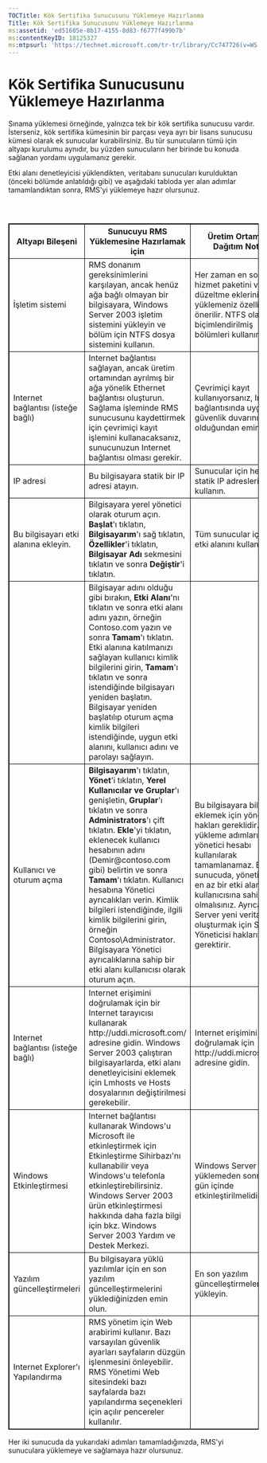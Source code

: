 ```yaml
---
TOCTitle: Kök Sertifika Sunucusunu Yüklemeye Hazırlanma
Title: Kök Sertifika Sunucusunu Yüklemeye Hazırlanma
ms:assetid: 'ed51605e-8b17-4155-8d83-f6777f499b7b'
ms:contentKeyID: 18125327
ms:mtpsurl: 'https://technet.microsoft.com/tr-tr/library/Cc747726(v=WS.10)'
---
```


Kök Sertifika Sunucusunu Yüklemeye Hazırlanma
=============================================

Sınama yüklemesi örneğinde, yalnızca tek bir kök sertifika sunucusu vardır. İsterseniz, kök sertifika kümesinin bir parçası veya ayrı bir lisans sunucusu kümesi olarak ek sunucular kurabilirsiniz. Bu tür sunucuların tümü için altyapı kurulumu aynıdır, bu yüzden sunucuların her birinde bu konuda sağlanan yordamı uygulamanız gerekir.

Etki alanı denetleyicisi yüklendikten, veritabanı sunucuları kurulduktan (önceki bölümde anlatıldığı gibi) ve aşağıdaki tabloda yer alan adımlar tamamlandıktan sonra, RMS'yi yüklemeye hazır olursunuz.

###  

 
<table style="border:1px solid black;">
<colgroup>
<col width="33%" />
<col width="33%" />
<col width="33%" />
</colgroup>
<thead>
<tr class="header">
<th style="border:1px solid black;" >Altyapı Bileşeni</th>
<th style="border:1px solid black;" >Sunucuyu RMS Yüklemesine Hazırlamak için</th>
<th style="border:1px solid black;" >Üretim Ortamında Dağıtım Notları</th>
</tr>
</thead>
<tbody>
<tr class="odd">
<td style="border:1px solid black;">İşletim sistemi</td>
<td style="border:1px solid black;">RMS donanım gereksinimlerini karşılayan, ancak henüz ağa bağlı olmayan bir bilgisayara, Windows Server 2003 işletim sistemini yükleyin ve bölüm için NTFS dosya sistemini kullanın.</td>
<td style="border:1px solid black;">Her zaman en son hizmet paketini ve düzeltme eklerini yüklemeniz özellikle önerilir. NTFS olarak biçimlendirilmiş bölümleri kullanın.</td>
</tr>
<tr class="even">
<td style="border:1px solid black;">Internet bağlantısı
(isteğe bağlı)</td>
<td style="border:1px solid black;">Internet bağlantısı sağlayan, ancak üretim ortamından ayrılmış bir ağa yönelik Ethernet bağlantısı oluşturun. Sağlama işleminde RMS sunucusunu kaydettirmek için çevrimiçi kayıt işlemini kullanacaksanız, sunucunuzun Internet bağlantısı olması gerekir.</td>
<td style="border:1px solid black;">Çevrimiçi kayıt kullanıyorsanız, Internet bağlantısında uygun güvenlik duvarının olduğundan emin olun.</td>
</tr>
<tr class="odd">
<td style="border:1px solid black;">IP adresi</td>
<td style="border:1px solid black;">Bu bilgisayara statik bir IP adresi atayın.</td>
<td style="border:1px solid black;">Sunucular için her zaman statik IP adresleri kullanın.</td>
</tr>
<tr class="even">
<td style="border:1px solid black;">Bu bilgisayarı etki alanına ekleyin.</td>
<td style="border:1px solid black;">Bilgisayara yerel yönetici olarak oturum açın. <strong>Başlat</strong>'ı tıklatın, <strong>Bilgisayarım</strong>'ı sağ tıklatın, <strong>Özellikler</strong>'i tıklatın, <strong>Bilgisayar Adı</strong> sekmesini tıklatın ve sonra <strong>Değiştir</strong>'i tıklatın.</td>
<td style="border:1px solid black;">Tüm sunucular için aynı etki alanını kullanın.</td>
</tr>
<tr class="odd">
<td style="border:1px solid black;"> </td>
<td style="border:1px solid black;">Bilgisayar adını olduğu gibi bırakın, <strong>Etki Alanı</strong>'nı tıklatın ve sonra etki alanı adını yazın, örneğin Contoso.com yazın ve sonra <strong>Tamam</strong>'ı tıklatın. Etki alanına katılmanızı sağlayan kullanıcı kimlik bilgilerini girin, <strong>Tamam</strong>'ı tıklatın ve sonra istendiğinde bilgisayarı yeniden başlatın. Bilgisayar yeniden başlatılıp oturum açma kimlik bilgileri istendiğinde, uygun etki alanını, kullanıcı adını ve parolayı sağlayın.</td>
<td style="border:1px solid black;"> </td>
</tr>
<tr class="even">
<td style="border:1px solid black;">Kullanıcı ve oturum açma</td>
<td style="border:1px solid black;"><strong>Bilgisayarım</strong>'ı tıklatın, <strong>Yönet</strong>'i tıklatın, <strong>Yerel Kullanıcılar ve Gruplar</strong>'ı genişletin, <strong>Gruplar</strong>'ı tıklatın ve sonra <strong>Administrators</strong>'ı çift tıklatın.
<strong>Ekle</strong>'yi tıklatın, eklenecek kullanıcı hesabının adını (Demir@contoso.com gibi) belirtin ve sonra <strong>Tamam</strong>'ı tıklatın. Kullanıcı hesabına Yönetici ayrıcalıkları verin. Kimlik bilgileri istendiğinde, ilgili kimlik bilgilerini girin, örneğin Contoso\Administrator.
Bilgisayara Yönetici ayrıcalıklarına sahip bir etki alanı kullanıcısı olarak oturum açın.</td>
<td style="border:1px solid black;">Bu bilgisayara bileşen eklemek için yönetici hakları gereklidir. Bazı yükleme adımları yerel yönetici hesabı kullanılarak tamamlanamaz. Bu sunucuda, yönetici olan en az bir etki alanı kullanıcısına sahip olmalısınız. Ayrıca, SQL Server yeni veritabanı oluşturmak için Sistem Yöneticisi hakları gerektirir.</td>
</tr>
<tr class="odd">
<td style="border:1px solid black;">Internet bağlantısı
(isteğe bağlı)</td>
<td style="border:1px solid black;">Internet erişimini doğrulamak için bir Internet tarayıcısı kullanarak http://uddi.microsoft.com/ adresine gidin. Windows Server 2003 çalıştıran bilgisayarlarda, etki alanı denetleyicisini eklemek için Lmhosts ve Hosts dosyalarının değiştirilmesi gerekebilir.</td>
<td style="border:1px solid black;">Internet erişimini doğrulamak için http://uddi.microsoft.com adresine gidin.</td>
</tr>
<tr class="even">
<td style="border:1px solid black;">Windows Etkinleştirmesi</td>
<td style="border:1px solid black;">Internet bağlantısı kullanarak Windows'u Microsoft ile etkinleştirmek için Etkinleştirme Sihirbazı'nı kullanabilir veya Windows'u telefonla etkinleştirebilirsiniz. Windows Server 2003 ürün etkinleştirmesi hakkında daha fazla bilgi için bkz. Windows Server 2003 Yardım ve Destek Merkezi.</td>
<td style="border:1px solid black;">Windows Server 2003 yüklemeden sonra 14 gün içinde etkinleştirilmelidir.</td>
</tr>
<tr class="odd">
<td style="border:1px solid black;">Yazılım güncelleştirmeleri</td>
<td style="border:1px solid black;">Bu bilgisayara yüklü yazılımlar için en son yazılım güncelleştirmelerini yüklediğinizden emin olun.</td>
<td style="border:1px solid black;">En son yazılım güncelleştirmelerini yükleyin.</td>
</tr>
<tr class="even">
<td style="border:1px solid black;">Internet Explorer'ı Yapılandırma</td>
<td style="border:1px solid black;">RMS yönetim için Web arabirimi kullanır. Bazı varsayılan güvenlik ayarları sayfaların düzgün işlenmesini önleyebilir. RMS Yönetimi Web sitesindeki bazı sayfalarda bazı yapılandırma seçenekleri için açılır pencereler kullanılır.</td>
<td style="border:1px solid black;"> </td>
</tr>
</tbody>
</table>
  
Her iki sunucuda da yukarıdaki adımları tamamladığınızda, RMS'yi sunuculara yüklemeye ve sağlamaya hazır olursunuz.
